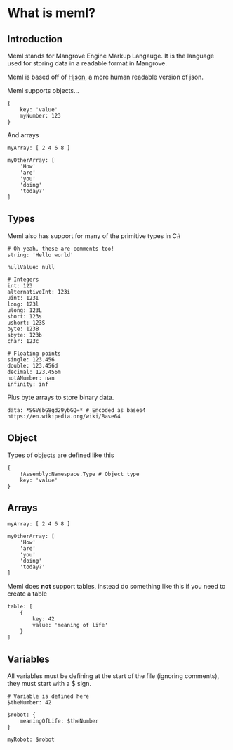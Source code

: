 # What is meml?

## Introduction

Meml stands for Mangrove Engine Markup Langauge. It is the language used for storing data in a readable format in Mangrove.

Meml is based off of [Hjson](https://hjson.github.io), a more human readable version of json.

Meml supports objects...

```meml
{
	key: 'value'
	myNumber: 123
}
```

And arrays

```meml
myArray: [ 2 4 6 8 ]

myOtherArray: [
	'How'
	'are'
	'you'
	'doing'
	'today?'
]
```

## Types

Meml also has support for many of the primitive types in C#

```meml
# Oh yeah, these are comments too!
string: 'Hello world'

nullValue: null

# Integers
int: 123
alternativeInt: 123i
uint: 123I
long: 123l
ulong: 123L
short: 123s
ushort: 123S
byte: 123B
sbyte: 123b
char: 123c

# Floating points
single: 123.456
double: 123.456d
decimal: 123.456m
notANumber: nan
infinity: inf
```

Plus byte arrays to store binary data.

```meml
data: *SGVsbG8gd29ybGQ=* # Encoded as base64 https://en.wikipedia.org/wiki/Base64
```

## Object

Types of objects are defined like this

```meml
{
	!Assembly:Namespace.Type # Object type
	key: 'value'
}
```

## Arrays

```meml
myArray: [ 2 4 6 8 ]

myOtherArray: [
	'How'
	'are'
	'you'
	'doing'
	'today?'
]
```

Meml does **not** support tables, instead do something like this if you need to create a table

```meml
table: [
	{
		key: 42
		value: 'meaning of life'
	}
]
```

## Variables

All variables must be defining at the start of the file (ignoring comments), they must start with a $ sign.

```meml
# Variable is defined here
$theNumber: 42

$robot: {
	meaningOfLife: $theNumber
}

myRobot: $robot
```

